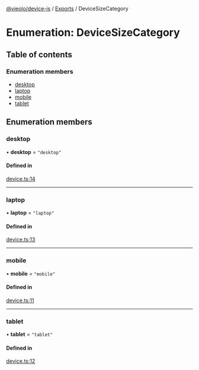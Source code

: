 [@vieolo/device-js](../README.md) / [Exports](../modules.md) / DeviceSizeCategory

# Enumeration: DeviceSizeCategory

## Table of contents

### Enumeration members

- [desktop](DeviceSizeCategory.md#desktop)
- [laptop](DeviceSizeCategory.md#laptop)
- [mobile](DeviceSizeCategory.md#mobile)
- [tablet](DeviceSizeCategory.md#tablet)

## Enumeration members

### desktop

• **desktop** = `"desktop"`

#### Defined in

[device.ts:14](https://github.com/Vieolo/device-js/blob/c466232/src/device.ts#L14)

___

### laptop

• **laptop** = `"laptop"`

#### Defined in

[device.ts:13](https://github.com/Vieolo/device-js/blob/c466232/src/device.ts#L13)

___

### mobile

• **mobile** = `"mobile"`

#### Defined in

[device.ts:11](https://github.com/Vieolo/device-js/blob/c466232/src/device.ts#L11)

___

### tablet

• **tablet** = `"tablet"`

#### Defined in

[device.ts:12](https://github.com/Vieolo/device-js/blob/c466232/src/device.ts#L12)
